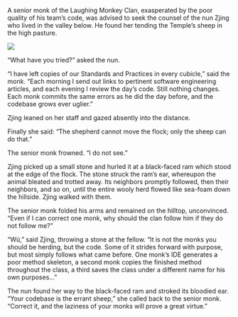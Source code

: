 A senior monk of the Laughing Monkey Clan, exasperated by the poor quality of his team’s code, was advised to seek the counsel of the nun Zjing who lived in the valley below.  He found her tending the Temple’s sheep in the high pasture.

![](/pages/case-113/sheep.jpg)

“What have you tried?” asked the nun.

“I have left copies of our Standards and Practices in every cubicle,” said the monk.  “Each morning I send out links to pertinent software engineering articles, and each evening I review the day’s code.  Still nothing changes. Each monk commits the same errors as he did the day before, and the codebase grows ever uglier.”

Zjing leaned on her staff and gazed absently into the distance.

Finally she said: “The shepherd cannot move the flock; only the sheep can do that.”

The senior monk frowned.  “I do not see.”

Zjing picked up a small stone and hurled it at a black-faced ram which stood at the edge of the flock.  The stone struck the ram’s ear, whereupon the animal bleated and trotted away.  Its neighbors promptly followed, then their neighbors, and so on, until the entire wooly herd flowed like sea-foam down the hillside.  Zjing walked with them.

The senior monk folded his arms and remained on the hilltop, unconvinced.  “Even if I can correct one monk, why should the clan follow him if they do not follow me?”

“Wú,” said Zjing, throwing a stone at the fellow.  “It is not the monks you should be herding, but the code.  Some of it strides forward with purpose, but most simply follows what came before.  One monk’s IDE generates a poor method skeleton, a second monk copies the finished method throughout the class, a third saves the class under a different name for his own purposes...”

The nun found her way to the black-faced ram and stroked its bloodied ear.  “Your codebase is the errant sheep,” she called back to the senior monk.  “Correct it, and the laziness of your monks will prove a great virtue.” 
